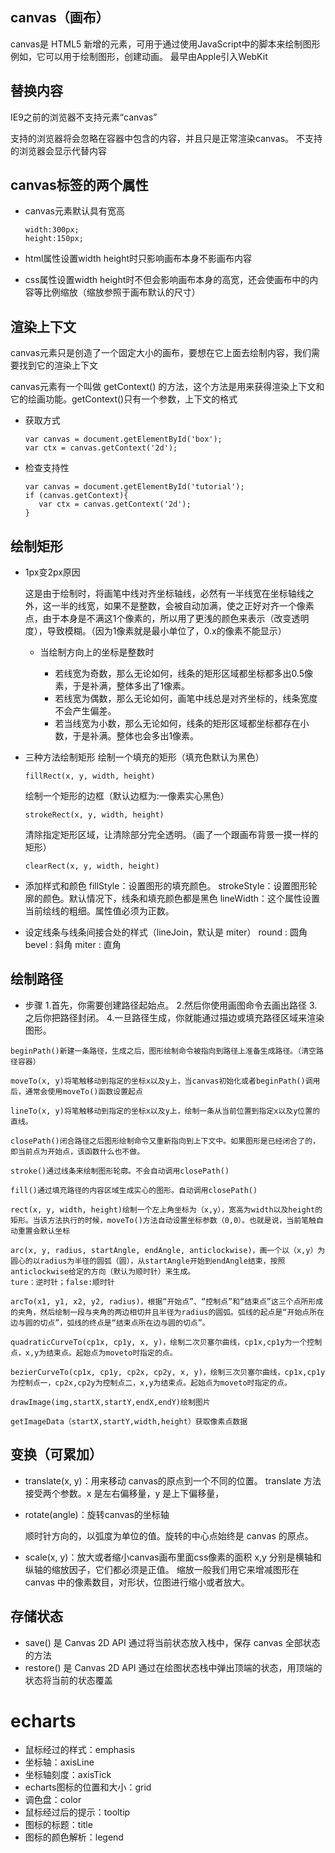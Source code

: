## canvas（画布）

canvas是 HTML5 新增的元素，可用于通过使用JavaScript中的脚本来绘制图形例如，它可以用于绘制图形，创建动画。<canvas> 最早由Apple引入WebKit



## 替换内容

IE9之前的浏览器不支持元素“canvas”

支持<canvas>的浏览器将会忽略在容器中包含的内容，并且只是正常渲染canvas。
不支持<canvas>的浏览器会显示代替内容



## canvas标签的两个属性

- canvas元素默认具有宽高

  ```
  width:300px;
  height:150px;
  ```

- html属性设置width height时只影响画布本身不影画布内容
- css属性设置width height时不但会影响画布本身的高宽，还会使画布中的内容等比例缩放（缩放参照于画布默认的尺寸）



## 渲染上下文

canvas元素只是创造了一个固定大小的画布，要想在它上面去绘制内容，我们需要找到它的渲染上下文

canvas元素有一个叫做 getContext() 的方法，这个方法是用来获得渲染上下文和它的绘画功能。getContext()只有一个参数，上下文的格式

- 获取方式

  ```
  var canvas = document.getElementById('box');
  var ctx = canvas.getContext('2d');
  ```

- 检查支持性

  ```
  var canvas = document.getElementById('tutorial');
  if (canvas.getContext){
     var ctx = canvas.getContext('2d');
  } 
  ```

  

## 绘制矩形

- 1px变2px原因

   这是由于绘制时，将画笔中线对齐坐标轴线，必然有一半线宽在坐标轴线之外，这一半的线宽，如果不是整数，会被自动加满，使之正好对齐一个像素点，由于本身是不满这1个像素的，所以用了更浅的颜色来表示（改变透明度），导致模糊。（因为1像素就是最小单位了，0.x的像素不能显示） 

  - 当绘制方向上的坐标是整数时

    - 若线宽为奇数，那么无论如何，线条的矩形区域都坐标都多出0.5像素，于是补满，整体多出了1像素。
    - 若线宽为偶数，那么无论如何，画笔中线总是对齐坐标的，线条宽度不会产生偏差。
    - 若当线宽为小数，那么无论如何，线条的矩形区域都坐标都存在小数，于是补满。整体也会多出1像素。

- 三种方法绘制矩形
  绘制一个填充的矩形（填充色默认为黑色）

  ```
  fillRect(x, y, width, height)
  ```

  绘制一个矩形的边框（默认边框为:一像素实心黑色）

  ```
  strokeRect(x, y, width, height)
  ```
  
    清除指定矩形区域，让清除部分完全透明。（画了一个跟画布背景一摸一样的矩形）
  
  ```
  clearRect(x, y, width, height)
  ```
- 添加样式和颜色
   fillStyle：设置图形的填充颜色。
   strokeStyle：设置图形轮廓的颜色。默认情况下，线条和填充颜色都是黑色
   lineWidth：这个属性设置当前绘线的粗细。属性值必须为正数。

- 设定线条与线条间接合处的样式（lineJoin，默认是 miter）
        round : 圆角
        bevel : 斜角
        miter : 直角

## 绘制路径

- 步骤
  	1.首先，你需要创建路径起始点。
   2.然后你使用画图命令去画出路径
   3.之后你把路径封闭。
   4.一旦路径生成，你就能通过描边或填充路径区域来渲染图形。

```
beginPath()新建一条路径，生成之后，图形绘制命令被指向到路径上准备生成路径。（清空路径容器）

moveTo(x, y)将笔触移动到指定的坐标x以及y上，当canvas初始化或者beginPath()调用后，通常会使用moveTo()函数设置起点

lineTo(x, y)将笔触移动到指定的坐标x以及y上，绘制一条从当前位置到指定x以及y位置的直线。

closePath()闭合路径之后图形绘制命令又重新指向到上下文中。如果图形是已经闭合了的，即当前点为开始点，该函数什么也不做。

stroke()通过线条来绘制图形轮廓。不会自动调用closePath()

fill()通过填充路径的内容区域生成实心的图形。自动调用closePath()

rect(x, y, width, height)绘制一个左上角坐标为（x,y），宽高为width以及height的矩形。当该方法执行的时候，moveTo()方法自动设置坐标参数（0,0）。也就是说，当前笔触自动重置会默认坐标

arc(x, y, radius, startAngle, endAngle, anticlockwise)，画一个以（x,y）为圆心的以radius为半径的圆弧（圆），从startAngle开始到endAngle结束，按照anticlockwise给定的方向（默认为顺时针）来生成。
ture：逆时针；false:顺时针

arcTo(x1, y1, x2, y2, radius)，根据“开始点”、“控制点”和“结束点”这三个点所形成的夹角，然后绘制一段与夹角的两边相切并且半径为radius的圆弧。弧线的起点是“开始点所在边与圆的切点”，弧线的终点是“结束点所在边与圆的切点”。

quadraticCurveTo(cp1x, cp1y, x, y)，绘制二次贝塞尔曲线，cp1x,cp1y为一个控制点，x,y为结束点。起始点为moveto时指定的点。

bezierCurveTo(cp1x, cp1y, cp2x, cp2y, x, y)，绘制三次贝塞尔曲线，cp1x,cp1y为控制点一，cp2x,cp2y为控制点二，x,y为结束点。起始点为moveto时指定的点。

drawImage(img,startX,startY,endX,endY)绘制图片

getImageData（startX,startY,width,height）获取像素点数据
```



## 变换（可累加）

- translate(x, y)：用来移动 canvas的原点到一个不同的位置。
  translate 方法接受两个参数。x 是左右偏移量，y 是上下偏移量，

- rotate(angle)：旋转canvas的坐标轴

  顺时针方向的，以弧度为单位的值。旋转的中心点始终是 canvas 的原点。

- scale(x, y)：放大或者缩小canvas画布里面css像素的面积
  	x,y 分别是横轴和纵轴的缩放因子，它们都必须是正值。
  	缩放一般我们用它来增减图形在 canvas 中的像素数目，对形状，位图进行缩小或者放大。



## 存储状态

- save() 是 Canvas 2D API 通过将当前状态放入栈中，保存 canvas 全部状态的方法
- restore() 是 Canvas 2D API 通过在绘图状态栈中弹出顶端的状态，用顶端的状态将当前的状态覆盖









# echarts

- 鼠标经过的样式：emphasis
- 坐标轴：axisLine
- 坐标轴刻度：axisTick
- echarts图标的位置和大小：grid
- 调色盘：color
- 鼠标经过后的提示：tooltip
- 图标的标题：title
- 图标的颜色解析：legend
